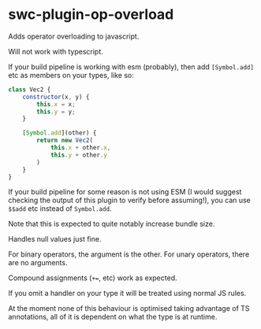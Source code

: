 # swc-plugin-op-overload

Adds operator overloading to javascript.

Will not work with typescript.

If your build pipeline is working with esm (probably),
then add `[Symbol.add]` etc as members on your types, like so:

```js
class Vec2 {
	constructor(x, y) {
		this.x = x;
		this.y = y;
	}

	[Symbol.add](other) {
		return new Vec2(
			this.x + other.x,
			this.y + other.y
		)
	}
}
```

If your build pipeline for some reason is not using ESM
(I would suggest checking the output of this plugin to verify
before assuming!), you can use `$$add` etc instead of `Symbol.add`.

Note that this is expected to quite notably increase bundle size.

Handles null values just fine.

For binary operators, the argument is the other.
For unary operators, there are no arguments.

Compound assignments (`+=`, etc) work as expected.

If you omit a handler on your type it will be treated
using normal JS rules.

At the moment none of this behaviour is optimised taking advantage
of TS annotations, all of it is dependent on what the type is
at runtime.